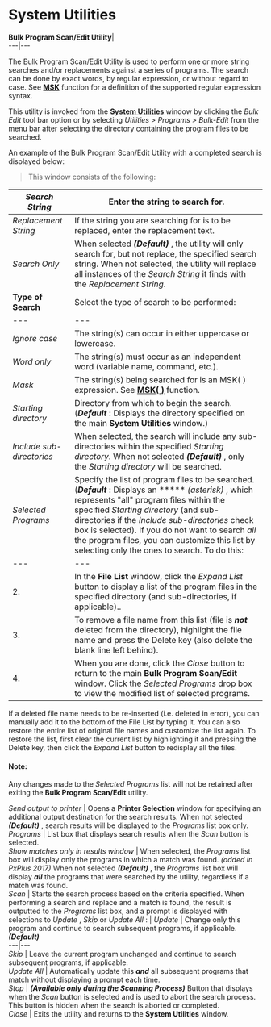 # System Utilities

**Bulk Program Scan/Edit Utility**|   
---|---  
  
The Bulk Program Scan/Edit Utility is used to perform one or more string searches and/or replacements against a series of programs. The search can be done by exact words, by regular expression, or without regard to case. See **[MSK](functions/msk.htm#Mark6)** function for a definition of the supported regular expression syntax.

This utility is invoked from the **[System Utilities](PxPlus%20User%20Guide/Getting%20Started/System%20Utilities/Graphical%20Utilities.md)** window by clicking the _Bulk Edit_ tool bar option or by selecting _Utilities > Programs > Bulk-Edit_ from the menu bar after selecting the directory containing the program files to be searched.

An example of the Bulk Program Scan/Edit Utility with a completed search is displayed below:

> This window consists of the following:

_Search String_ |  Enter the string to search for.  
---|---  
_Replacement String_ |  If the string you are searching for is to be replaced, enter the replacement text.  
_Search Only_ |  When selected **_(Default)_** , the utility will only search for, but not replace, the specified search string. When not selected, the utility will replace all instances of the _Search String_ it finds with the _Replacement String_.  
**Type of Search** |  Select the type of search to be performed: |  _Exact Match_ |  The string(s) must match exactly. **_(Default)_**  
---|---  
_Ignore case_ |  The string(s) can occur in either uppercase or lowercase.  
_Word only_ |  The string(s) must occur as an independent word (variable name, command, etc.).  
_Mask_ |  The string(s) being searched for is an MSK( ) expression. See **[MSK( )](functions/msk.htm#Mark6)** function.  
_Starting directory_ |  Directory from which to begin the search. (**_Default_** : Displays the directory specified on the main **System Utilities** window.)  
_Include sub-directories_ |  When selected, the search will include any sub-directories within the specified _Starting directory_. When not selected **_(Default)_** , only the _Starting directory_ will be searched.  
_Selected Programs_ |  Specify the list of program files to be searched. (**_Default_** : Displays an *****  _(asterisk)_ , which represents "all" program files within the specified _Starting directory_ (and sub-directories if the _Include sub-directories_ check box is selected). If you do not want to search _all_ the program files, you can customize this list by selecting only the ones to search. To do this: |  1. |  Click the File List button (circular arrow).  
---|---  
2. |  In the **File List** window, click the _Expand List_ button to display a list of the program files in the specified directory (and sub-directories, if applicable)..  
3. |  To remove a file name from this list (file is **_not_** deleted from the directory), highlight the file name and press the Delete key (also delete the blank line left behind).  
4. |  When you are done, click the _Close_ button to return to the main **Bulk Program Scan/Edit** window. Click the _Selected Programs_ drop box to view the modified list of selected programs.  
  
If a deleted file name needs to be re-inserted (i.e. deleted in error), you can manually add it to the bottom of the File List by typing it. You can also restore the entire list of original file names and customize the list again. To restore the list, first clear the current list by highlighting it and pressing the Delete key, then click the _Expand List_ button to redisplay all the files.

#### **Note:**  
Any changes made to the _Selected Programs_ list will not be retained after exiting the **Bulk Program Scan/Edit** utility.  
  
_Send output to printer_ |  Opens a **Printer Selection** window for specifying an additional output destination for the search results. When not selected **_(Default)_** , search results will be displayed to the _Programs_ list box only.  
_Programs_ |  List box that displays search results when the _Scan_ button is selected.  
_Show matches only in results window_ |  When selected, the _Programs_ list box will display only the programs in which a match was found. _(added in PxPlus 2017)_ When not selected **_(Default)_** , the _Programs_ list box will display **_all_** the programs that were searched by the utility, regardless if a match was found.  
_Scan_ |  Starts the search process based on the criteria specified. When performing a search and replace and a match is found, the result is outputted to the _Programs_ list box, and a prompt is displayed with selections to _Update_ , _Skip_ or _Update All_ : |  _Update_ |  Change only this program and continue to search subsequent programs, if applicable. **_(Default)_**  
---|---  
_Skip_ |  Leave the current program unchanged and continue to search subsequent programs, if applicable.  
_Update All_ |  Automatically update this **_and_** all subsequent programs that match without displaying a prompt each time.  
_Stop_ |  **_(Available only during the Scanning Process)_** Button that displays when the _Scan_ button is selected and is used to abort the search process. This button is hidden when the search is aborted or completed.  
_Close_ |  Exits the utility and returns to the **System Utilities** window.
